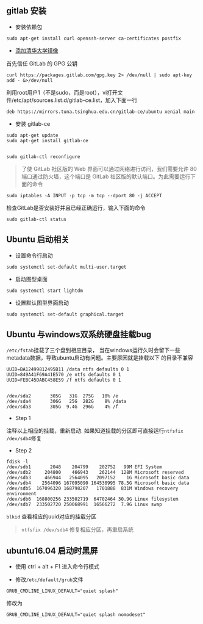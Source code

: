 
## gitlab 安装

* 安装依赖包
```
sudo apt-get install curl openssh-server ca-certificates postfix
```

* [添加清华大学镜像](https://mirror.tuna.tsinghua.edu.cn/help/gitlab-ce/)

首先信任 GitLab 的 GPG 公钥

```
curl https://packages.gitlab.com/gpg.key 2> /dev/null | sudo apt-key add - &>/dev/null

```

利用root用户1（不是sudo，而是root），vi打开文件/etc/apt/sources.list.d/gitlab-ce.list，加入下面一行

```
deb https://mirrors.tuna.tsinghua.edu.cn/gitlab-ce/ubuntu xenial main
```

* 安装 gitlab-ce

```
sudo apt-get update
sudo apt-get install gitlab-ce


sudo gitlab-ctl reconfigure
```

> 了使 GitLab 社区版的 Web 界面可以通过网络进行访问，我们需要允许 80 端口通过防火墙，这个端口是 GitLab 社区版的默认端口。为此需要运行下面的命令

```
sudo iptables -A INPUT -p tcp -m tcp --dport 80 -j ACCEPT
```

检查GitLab是否安装好并且已经正确运行，输入下面的命令

```
sudo gitlab-ctl status
```


## Ubuntu 启动相关

* 设置命令行启动

```
sudo systemctl set-default multi-user.target

```

* 启动图型桌面
```
sudo systemctl start lightdm
```

* 设置默认图型界面启动

```
sudo systemctl set-default graphical.target
```


## Ubuntu 与windows双系统硬盘挂载bug

`/etc/fstab`挂载了三个盘到相应目录， 当在windows运行久时会留下一些metadata数据，导致ubuntu启动有问题。主要原因就是挂载以下
的目录不兼容

```
UUID=BA12499812495B11 /data ntfs defaults 0 1
UUID=849A41F69A41E570 /e ntfs defaults 0 1
UUID=FEBC45DABC458E59 /f ntfs defaults 0 1


/dev/sda2       305G   31G  275G   10% /e
/dev/sda4       306G   25G  282G    8% /data
/dev/sda3       305G  9.4G  296G    4% /f

```
* Step 1

注释以上相应的挂载，重新启动. 如果知道挂载的分区即可直接运行`ntfsfix /dev/sdb4`修复

* Step 2

```
fdisk -l
/dev/sdb1       2048    204799    202752   99M EFI System
/dev/sdb2     204800    466943    262144  128M Microsoft reserved
/dev/sdb3     466944   2564095   2097152    1G Microsoft basic data
/dev/sdb4    2564096 167095090 164530995 78.5G Microsoft basic data
/dev/sdb5  167096320 168798207   1701888  831M Windows recovery environment
/dev/sdb6  168800256 233502719  64702464 30.9G Linux filesystem
/dev/sdb7  233502720 250068991  16566272  7.9G Linux swap

```

`blkid` 查看相应的uuid对应的挂载分区

> `ntfsfix /dev/sdb4` 修复相应分区，再重启系统



## ubuntu16.04 启动时黑屏

* 使用 ctrl + alt + F1 进入命令行模式

* 修改`/etc/default/grub`文件

```
GRUB_CMDLINE_LINUX_DEFAULT="quiet splash"
```
修改为
```
GRUB_CMDLINE_LINUX_DEFAULT="quiet splash nomodeset"
```
